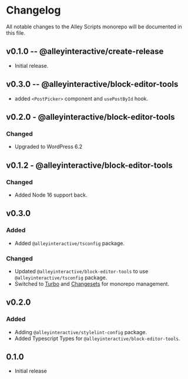 # Changelog

All notable changes to the Alley Scripts monorepo will be documented in this file.

## v0.1.0 -- @alleyinteractive/create-release

- Initial release.

## v0.3.0 -- @alleyinteractive/block-editor-tools

- added `<PostPicker>` component and `usePostById` hook.

## v0.2.0 - @alleyinteractive/block-editor-tools

### Changed

- Upgraded to WordPress 6.2

## v0.1.2 - @alleyinteractive/block-editor-tools

### Changed

- Added Node 16 support back.

## v0.3.0

### Added

- Added `@alleyinteractive/tsconfig` package.

### Changed

- Updated `@alleyinteractive/block-editor-tools` to use `@alleyinteractive/tsconfig` package.
- Switched to [Turbo](https://turbo.build/) and
  [Changesets](https://github.com/changesets/changesets) for monorepo
  management.

## v0.2.0

### Added

- Adding `@alleyinteractive/stylelint-config` package.
- Added Typescript Types for `@alleyinteractive/block-editor-tools`.

## 0.1.0

- Initial release
